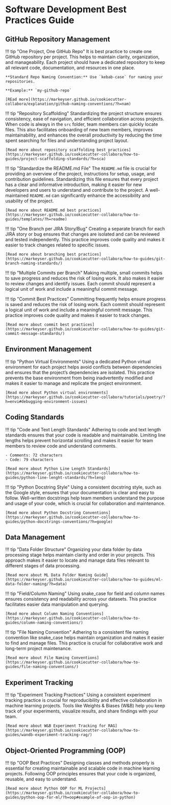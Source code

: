 # Software Development Best Practices Guide

## GitHub Repository Management

!!! tip "One Project, One GitHub Repo"
    It is best practice to create one GitHub repository per project. This helps to maintain clarity, organization, and manageability. Each project should have a dedicated repository to keep all relevant code, documentation, and resources in one place.

    **Standard Repo Naming Convention:** Use `kebab-case` for naming your repositories.
    
    **Example:** `my-github-repo`

    [REad more](https://markeyser.github.io/cookiecutter-collabora/explanation/github-naming-conventions/?h=nam)

!!! tip "Repository Scaffolding"
    Standardizing the project structure ensures consistency, ease of navigation, and efficient collaboration across projects. When code is always in the `src` folder, team members can quickly locate files. This also facilitates onboarding of new team members, improves maintainability, and enhances the overall productivity by reducing the time spent searching for files and understanding project layout.

    [Read more about repository scaffolding best practices](https://markeyser.github.io/cookiecutter-collabora/how-to-guides/project-scaffolding-standards/?h=sca)

!!! tip "Standardize the README.md File"
    The `README.md` file is crucial for providing an overview of the project, instructions for setup, usage, and contribution guidelines. Standardizing this file ensures that every project has a clear and informative introduction, making it easier for new developers and users to understand and contribute to the project. A well-maintained `README.md` can significantly enhance the accessibility and usability of the project.

    [Read more about README.md best practices](https://markeyser.github.io/cookiecutter-collabora/how-to-guides/templates/?h=readme)

!!! tip "One Branch per JIRA Story/Bug"
    Creating a separate branch for each JIRA story or bug ensures that changes are isolated and can be reviewed and tested independently. This practice improves code quality and makes it easier to track changes related to specific issues.

    [Read more about branching best practices](https://markeyser.github.io/cookiecutter-collabora/how-to-guides/git-branch-naming-standards/)


!!! tip "Multiple Commits per Branch"
    Making multiple, small commits helps to save progress and reduces the risk of losing work. It also makes it easier to review changes and identify issues. Each commit should represent a logical unit of work and include a meaningful commit message.


!!! tip "Commit Best Practices"
    Committing frequently helps ensure progress is saved and reduces the risk of losing work. Each commit should represent a logical unit of work and include a meaningful commit message. This practice improves code quality and makes it easier to track changes.

    [Read more about commit best practices](https://markeyser.github.io/cookiecutter-collabora/how-to-guides/git-commit-message-standards/)

## Environment Management

!!! tip "Python Virtual Environments"
    Using a dedicated Python virtual environment for each project helps
    avoid conflicts between dependencies and ensures that the project’s
    dependencies are isolated. This practice prevents the base
    environment from being inadvertently modified and makes it easier to
    manage and replicate the project environment.
    
    [Read more about Python virtual environments](https://markeyser.github.io/cookiecutter-collabora/tutorials/poetry/?h=envi#debugging-environment-issues)

## Coding Standards

!!! tip "Code and Text Length Standards"
    Adhering to code and text length standards ensures that your code is
    readable and maintainable. Limiting line lengths helps prevent
    horizontal scrolling and makes it easier for team members to review
    code and understand comments.

    - Comments: 72 characters
    - Code: 79 characters

    [Read more about Python Line Length Standards](https://markeyser.github.io/cookiecutter-collabora/how-to-guides/python-line-lenght-standards/?h=leng)

!!! tip "Python Docstring Style"
    Using a consistent docstring style, such as the Google style, ensures that your documentation is clear and easy to follow. Well-written docstrings help team members understand the purpose and usage of your code, which is crucial for collaboration and maintenance.

    [Read more about Python Docstring Conventions](https://markeyser.github.io/cookiecutter-collabora/how-to-guides/python-docstrings-conventions/?h=google)

## Data Management

!!! tip "Data Folder Structure"
    Organizing your data folder by data processing stage helps maintain
    clarity and order in your projects. This approach makes it easier to
    locate and manage data files relevant to different stages of data
    processing.

    [Read more about ML Data Folder Naming Guide](https://markeyser.github.io/cookiecutter-collabora/how-to-guides/ml-data-folder-naming/?h=data)

!!! tip "Field/Column Naming"
    Using snake_case for field and column names ensures consistency and
    readability across your datasets. This practice facilitates easier
    data manipulation and querying.
    
    [Read more about Column Naming Conventions](https://markeyser.github.io/cookiecutter-collabora/how-to-guides/column-naming-conventions/)

!!! tip "File Naming Convention"
    Adhering to a consistent file naming convention like snake_case
    helps maintain organization and makes it easier to find and manage
    files. This practice is crucial for collaborative work and long-term
    project maintenance.
    
    [Read more about File Naming Conventions](https://markeyser.github.io/cookiecutter-collabora/how-to-guides/file-naming-conventions/)

## Experiment Tracking

!!! tip "Experiment Tracking Practices"
    Using a consistent experiment tracking practice is crucial for
    reproducibility and effective collaboration in machine learning
    projects. Tools like Weights & Biases (W&B) help you keep track of
    your experiments, visualize results, and share findings with your
    team.
    
    [Read more about W&B Experiment Tracking for RAG](https://markeyser.github.io/cookiecutter-collabora/how-to-guides/wandb-experiment-tracking-rag/)

## Object-Oriented Programming (OOP)

!!! tip "OOP Best Practices"
    Designing classes and methods properly is essential for creating
    maintainable and scalable code in machine learning projects.
    Following OOP principles ensures that your code is organized,
    reusable, and easy to understand.
    
    [Read more about Python OOP for ML Projects](https://markeyser.github.io/cookiecutter-collabora/how-to-guides/python-oop-for-ml/?h=oop#example-of-oop-in-python)
